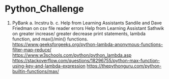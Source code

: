 # Python_Challenge
1. PyBank
   a. Incstru
   b.
   c. Help from Learning Assistants Sandile and Dave Friedman on csv file reader errors 
Help from Learning Assistant Sathwik on greater increase/ greater decrease print statements, lambda function, and max()/min() functions. https://www.geeksforgeeks.org/python-lambda-anonymous-functions-filter-map-reduce/ https://www.w3schools.com/python/python_lambda.asp https://stackoverflow.com/questions/18296755/python-max-function-using-key-and-lambda-expression https://thepythonguru.com/python-builtin-functions/max/
